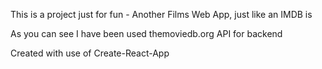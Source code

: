 This is a project just for fun - Another Films Web App, just like an IMDB is

As you can see I have been used themoviedb.org API for backend  

Created with use of Create-React-App